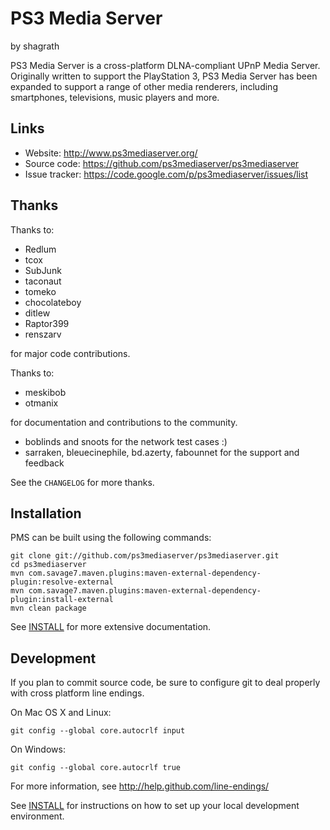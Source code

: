 PS3 Media Server
================

by shagrath

PS3 Media Server is a cross-platform DLNA-compliant UPnP Media Server.
Originally written to support the PlayStation 3, PS3 Media Server has been
expanded to support a range of other media renderers, including smartphones,
televisions, music players and more.

Links
-----

* Website:       http://www.ps3mediaserver.org/
* Source code:   https://github.com/ps3mediaserver/ps3mediaserver
* Issue tracker: https://code.google.com/p/ps3mediaserver/issues/list

Thanks
------

Thanks to:

* Redlum
* tcox
* SubJunk
* taconaut
* tomeko
* chocolateboy
* ditlew
* Raptor399
* renszarv

for major code contributions.

Thanks to:

* meskibob
* otmanix

for documentation and contributions to the community.

* boblinds and snoots for the network test cases :)
* sarraken, bleuecinephile, bd.azerty, fabounnet for the support and feedback

See the `CHANGELOG` for more thanks.

Installation
------------

PMS can be built using the following commands:

    git clone git://github.com/ps3mediaserver/ps3mediaserver.git
    cd ps3mediaserver
    mvn com.savage7.maven.plugins:maven-external-dependency-plugin:resolve-external
    mvn com.savage7.maven.plugins:maven-external-dependency-plugin:install-external
    mvn clean package

See [INSTALL](https://github.com/ps3mediaserver/ps3mediaserver/blob/master/INSTALL) for more extensive documentation.

Development
-----------

If you plan to commit source code, be sure to configure git to deal properly with
cross platform line endings.

On Mac OS X and Linux:

    git config --global core.autocrlf input

On Windows:

    git config --global core.autocrlf true

For more information, see http://help.github.com/line-endings/

See [INSTALL](https://github.com/ps3mediaserver/ps3mediaserver/blob/master/INSTALL) for instructions on how to set up your local development
environment.


